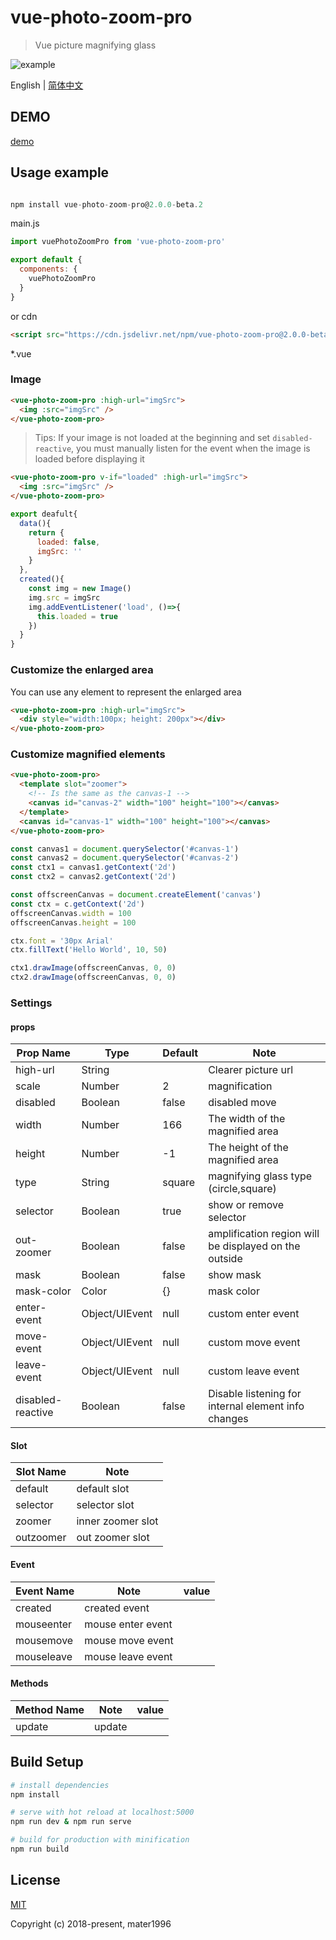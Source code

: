 # vue-photo-zoom-pro

> Vue picture magnifying glass

![example](https://raw.githubusercontent.com/Mater1996/vue-photo-zoom-pro/master/example.png)

English | [简体中文](./README-ZH_CN.md)

## DEMO

[demo](https://mater1996.github.io/vue-photo-zoom-pro/example/)

## Usage example

```js

npm install vue-photo-zoom-pro@2.0.0-beta.2

```

main.js

```js
import vuePhotoZoomPro from 'vue-photo-zoom-pro'

export default {
  components: {
    vuePhotoZoomPro
  }
}
```

or cdn

```html
<script src="https://cdn.jsdelivr.net/npm/vue-photo-zoom-pro@2.0.0-beta.2/dist/vue-photo-zoom-pro.global.js"></script>
```

\*.vue

### Image

```html
<vue-photo-zoom-pro :high-url="imgSrc">
  <img :src="imgSrc" />
</vue-photo-zoom-pro>
```

> Tips: If your image is not loaded at the beginning and set `disabled-reactive`, you must manually listen for the event when the image is loaded before displaying it

```html
<vue-photo-zoom-pro v-if="loaded" :high-url="imgSrc">
  <img :src="imgSrc" />
</vue-photo-zoom-pro>
```

```js
export deafult{
  data(){
    return {
      loaded: false,
      imgSrc: ''
    }
  },
  created(){
    const img = new Image()
    img.src = imgSrc
    img.addEventListener('load', ()=>{
      this.loaded = true
    })
  }
}
```

### Customize the enlarged area

You can use any element to represent the enlarged area

```html
<vue-photo-zoom-pro :high-url="imgSrc">
  <div style="width:100px; height: 200px"></div>
</vue-photo-zoom-pro>
```

### Customize magnified elements

```html
<vue-photo-zoom-pro>
  <template slot="zoomer">
    <!-- Is the same as the canvas-1 -->
    <canvas id="canvas-2" width="100" height="100"></canvas>
  </template>
  <canvas id="canvas-1" width="100" height="100"></canvas>
</vue-photo-zoom-pro>
```

```js
const canvas1 = document.querySelector('#canvas-1')
const canvas2 = document.querySelector('#canvas-2')
const ctx1 = canvas1.getContext('2d')
const ctx2 = canvas2.getContext('2d')

const offscreenCanvas = document.createElement('canvas')
const ctx = c.getContext('2d')
offscreenCanvas.width = 100
offscreenCanvas.height = 100

ctx.font = '30px Arial'
ctx.fillText('Hello World', 10, 50)

ctx1.drawImage(offscreenCanvas, 0, 0)
ctx2.drawImage(offscreenCanvas, 0, 0)
```

### Settings

#### props

| Prop Name         | Type           | Default | Note                                                  |
| ----------------- | -------------- | ------- | ----------------------------------------------------- |
| high-url          | String         |         | Clearer picture url                                   |
| scale             | Number         | 2       | magnification                                         |
| disabled          | Boolean        | false   | disabled move                                         |
| width             | Number         | 166     | The width of the magnified area                       |
| height            | Number         | -1      | The height of the magnified area                      |
| type              | String         | square  | magnifying glass type (circle,square)                 |
| selector          | Boolean        | true    | show or remove selector                               |
| out-zoomer        | Boolean        | false   | amplification region will be displayed on the outside |
| mask              | Boolean        | false   | show mask                                             |
| mask-color        | Color          | {}      | mask color                                            |
| enter-event       | Object/UIEvent | null    | custom enter event                                    |
| move-event        | Object/UIEvent | null    | custom move event                                     |
| leave-event       | Object/UIEvent | null    | custom leave event                                    |
| disabled-reactive | Boolean        | false   | Disable listening for internal element info changes   |

#### Slot

| Slot Name | Note              |
| --------- | ----------------- |
| default   | default slot      |
| selector  | selector slot     |
| zoomer    | inner zoomer slot |
| outzoomer | out zoomer slot   |

#### Event

| Event Name | Note              | value |
| ---------- | ----------------- | ----- |
| created    | created event     |       |
| mouseenter | mouse enter event |       |
| mousemove  | mouse move event  |       |
| mouseleave | mouse leave event |       |

#### Methods

| Method Name | Note   | value |
| ----------- | ------ | ----- |
| update      | update |       |

## Build Setup

```bash
# install dependencies
npm install

# serve with hot reload at localhost:5000
npm run dev & npm run serve

# build for production with minification
npm run build
```

## License

[MIT](https://opensource.org/licenses/MIT)

Copyright (c) 2018-present, mater1996
